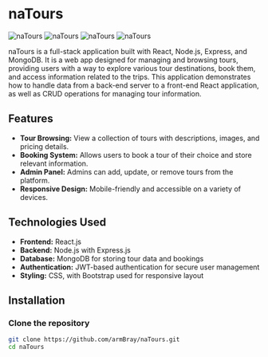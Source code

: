 # naTours

![naTours](https://img.shields.io/badge/Technology-JavaScript-grey?style=flat&logo=javascript)
![naTours](https://img.shields.io/badge/Technology-Node.js-green?style=flat&logo=node.js)
![naTours](https://img.shields.io/badge/Technology-Express-lightgrey?style=flat&logo=express)
![naTours](https://img.shields.io/badge/Technology-MongoDB-green?style=flat&logo=mongodb)

naTours is a full-stack application built with React, Node.js, Express, and MongoDB. It is a web app designed for managing and browsing tours, providing users with a way to explore various tour destinations, book them, and access information related to the trips. This application demonstrates how to handle data from a back-end server to a front-end React application, as well as CRUD operations for managing tour information.

## Features

- **Tour Browsing:** View a collection of tours with descriptions, images, and pricing details.
- **Booking System:** Allows users to book a tour of their choice and store relevant information.
- **Admin Panel:** Admins can add, update, or remove tours from the platform.
- **Responsive Design:** Mobile-friendly and accessible on a variety of devices.

## Technologies Used

- **Frontend:** React.js
- **Backend:** Node.js with Express.js
- **Database:** MongoDB for storing tour data and bookings
- **Authentication:** JWT-based authentication for secure user management
- **Styling:** CSS, with Bootstrap used for responsive layout

## Installation

### Clone the repository

```bash
git clone https://github.com/armBray/naTours.git
cd naTours
```
